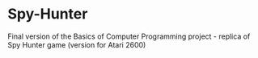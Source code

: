 # Spy-Hunter
Final version of the Basics of Computer Programming project - replica of Spy Hunter game (version for Atari 2600)
